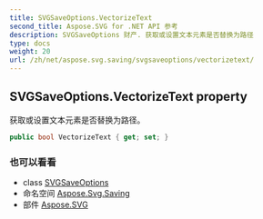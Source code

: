 ```yaml
---
title: SVGSaveOptions.VectorizeText
second_title: Aspose.SVG for .NET API 参考
description: SVGSaveOptions 财产. 获取或设置文本元素是否替换为路径
type: docs
weight: 20
url: /zh/net/aspose.svg.saving/svgsaveoptions/vectorizetext/
---
```

## SVGSaveOptions.VectorizeText property

获取或设置文本元素是否替换为路径。

```csharp
public bool VectorizeText { get; set; }
```

### 也可以看看

* class [SVGSaveOptions](../)
* 命名空间 [Aspose.Svg.Saving](../../svgsaveoptions/)
* 部件 [Aspose.SVG](../../../)



